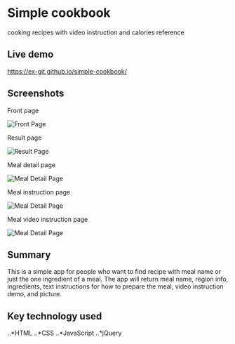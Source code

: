 # Simple cookbook
cooking recipes with video instruction and calories reference

## Live demo
https://ex-git.github.io/simple-cookbook/

## Screenshots

Front page

![Front Page](/screenshots/fontPage.png)

Result page

![Result Page](/screenshots/resultPage.png)

Meal detail page

![Meal Detail Page](/screenshots/detailPage.png)

Meal instruction page

![Meal Detail Page](/screenshots/instructionPage.png)

Meal video instruction page

![Meal Detail Page](/screenshots/videoInstructionPage.png)

## Summary

This is a simple app for people who want to find recipe with meal name or just the one ingredient of a meal.
The app will return meal name, region info, ingredients, text instructions for how to prepare the meal, video instruction demo, and picture.

## Key technology used

..*HTML
..*CSS
..*JavaScript
..*jQuery
